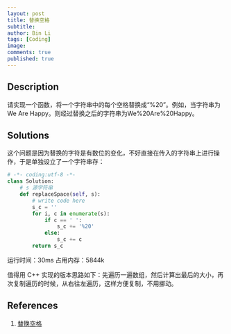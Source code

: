 ```yaml
---
layout: post
title: 替换空格
subtitle:
author: Bin Li
tags: [Coding]
image: 
comments: true
published: true
---
```


## Description
请实现一个函数，将一个字符串中的每个空格替换成“%20”。例如，当字符串为We Are Happy。则经过替换之后的字符串为We%20Are%20Happy。

## Solutions
这个问题是因为替换的字符是有数位的变化，不好直接在传入的字符串上进行操作，于是单独设立了一个字符串存：

```python
# -*- coding:utf-8 -*-
class Solution:
    # s 源字符串
    def replaceSpace(self, s):
        # write code here
        s_c = ''
        for i, c in enumerate(s):
            if c == ' ':
                s_c += '%20'
            else:
                s_c += c
        return s_c
```

运行时间：30ms
占用内存：5844k

值得用 C++ 实现的版本思路如下：先遍历一遍数组，然后计算出最后的大小，再次复制遍历的时候，从右往左遍历，这样方便复制，不用挪动。

## References
1. [替换空格](https://www.nowcoder.com/practice/4060ac7e3e404ad1a894ef3e17650423?tpId=13&tqId=11155&rp=1&ru=%2Fta%2Fcoding-interviews&qru=%2Fta%2Fcoding-interviews%2Fquestion-ranking&tPage=1)